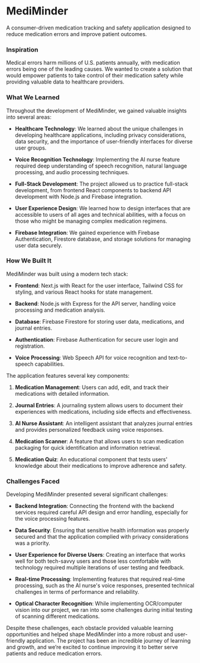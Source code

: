# MediMinder

A consumer-driven medication tracking and safety application designed to reduce medication errors and improve patient outcomes.

### Inspiration

Medical errors harm millions of U.S. patients annually, with medication errors being one of the leading causes. We wanted to create a solution that would empower patients to take control of their medication safety while providing valuable data to healthcare providers.

### What We Learned

Throughout the development of MediMinder, we gained valuable insights into several areas:

- **Healthcare Technology**: We learned about the unique challenges in developing healthcare applications, including privacy considerations, data security, and the importance of user-friendly interfaces for diverse user groups.

- **Voice Recognition Technology**: Implementing the AI nurse feature required deep understanding of speech recognition, natural language processing, and audio processing techniques.

- **Full-Stack Development**: The project allowed us to practice full-stack development, from frontend React components to backend API development with Node.js and Firebase integration.

- **User Experience Design**: We learned how to design interfaces that are accessible to users of all ages and technical abilities, with a focus on those who might be managing complex medication regimens.

- **Firebase Integration**: We gained experience with Firebase Authentication, Firestore database, and storage solutions for managing user data securely.

### How We Built It

MediMinder was built using a modern tech stack:

- **Frontend**: Next.js with React for the user interface, Tailwind CSS for styling, and various React hooks for state management.

- **Backend**: Node.js with Express for the API server, handling voice processing and medication analysis.

- **Database**: Firebase Firestore for storing user data, medications, and journal entries.

- **Authentication**: Firebase Authentication for secure user login and registration.

- **Voice Processing**: Web Speech API for voice recognition and text-to-speech capabilities.

The application features several key components:

1. **Medication Management**: Users can add, edit, and track their medications with detailed information.

2. **Journal Entries**: A journaling system allows users to document their experiences with medications, including side effects and effectiveness.

3. **AI Nurse Assistant**: An intelligent assistant that analyzes journal entries and provides personalized feedback using voice responses.

4. **Medication Scanner**: A feature that allows users to scan medication packaging for quick identification and information retrieval.

5. **Medication Quiz**: An educational component that tests users' knowledge about their medications to improve adherence and safety.

### Challenges Faced

Developing MediMinder presented several significant challenges:

- **Backend Integration**: Connecting the frontend with the backend services required careful API design and error handling, especially for the voice processing features.

- **Data Security**: Ensuring that sensitive health information was properly secured and that the application complied with privacy considerations was a priority.

- **User Experience for Diverse Users**: Creating an interface that works well for both tech-savvy users and those less comfortable with technology required multiple iterations of user testing and feedback.

- **Real-time Processing**: Implementing features that required real-time processing, such as the AI nurse's voice responses, presented technical challenges in terms of performance and reliability.

- **Optical Character Recognition**: While implementing OCR/computer vision into our project, we ran into some challenges during initial testing of scanning different medications.

Despite these challenges, each obstacle provided valuable learning opportunities and helped shape MediMinder into a more robust and user-friendly application. The project has been an incredible journey of learning and growth, and we’re excited to continue improving it to better serve patients and reduce medication errors.
